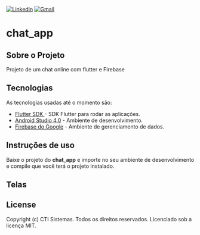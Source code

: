[![Linkedin](https://img.shields.io/badge/LinkedIn-blue?style=for-the-badge&logo=Linkedin)](https://www.linkedin.com/in/clodoaldo-ribeiro-2a3049a6/) [![Gmail](https://img.shields.io/badge/-Gmail-c14438?style=for-the-badge&logo=Gmail&logoColor=white&link=mailto:clodoribeiro38@gmail.com)](mailto:clodoribeiro38@gmail.com)

# chat_app
 
 ## Sobre o Projeto
 Projeto de um chat online com flutter e Firebase
 
 ## Tecnologias
 As tecnologias usadas até o momento são:
 * [Flutter SDK ](https://flutter.dev/docs/get-started/install/windows) - SDK Flutter para rodar as aplicações.
 * [Android Studio 4.0](https://developer.android.com/studio) - Ambiente de desenvolvimento.
 * [Firebase do Google](https://firebase.google.com/) - Ambiente de gerenciamento de dados.

## Instruções de uso
 Baixe o projeto do **chat_app** e importe no seu ambiente de desenvolvimento e compile que você terá o projeto instalado.
 
 ## Telas
 
    
 ## License
 Copyright (c) CTI Sistemas. Todos os direitos reservados.
 Licenciado sob a licença MIT.
 
 
 <!-- MARKDOWN LINKS & IMAGES -->
 [contributors-shield]: https://img.shields.io/github/contributors/lucasbarrossantos/vagasonline.svg?style=flat-square
 [contributors-url]: https://github.com/lucasbarrossantos/vagasonline/graphs/contributors
 [linkedin-shield]: https://img.shields.io/badge/-LinkedIn-black.svg?style=flat-square&logo=linkedin&colorB=555
 [linkedin-url]: https://www.linkedin.com/in/clodoaldo-ribeiro-2a3049a6/
